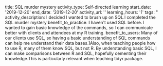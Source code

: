 title: SQL murder mystery
activity_type: Self-directed learning
start_date: '2019-12-20'
end_date: '2019-12-20'
activity_url: ''
learning_hours: '1'
tags: ''
activity_description: I decided I wanted to brush up on SQL.I completed the SQL murder
  mystery
benefit_to_practice: I haven't used SQL before. I wanted to gain basic knowledge of
  the commands, so I can communicate better with clients and attendees at my R training.
benefit_to_users: Many of our clients use SQL, so having a basic understanding of
  SQL commands can help me understand their data bases.]Also, when teaching people
  how to use R, many of them know SQL, but not R. By understanding basic SQL, I can
  make comparisons between R and SQL, hopefully cementing their knowledge.This is
  particularly relevant when teaching tidyr package.
